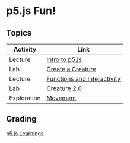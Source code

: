 # p5.js Fun!

## Topics

| Activity     | Link
|--------------|---------------------------
| Lecture      | [Intro to p5.js](intro_to_p5js.pdf)
| Lab          | [Create a Creature](creature.pdf)
| Lecture      | [Functions and Interactivity](functions_interactivity.pdf)
| Lab          | [Creature 2.0](creatureV2.pdf)
| Exploration  | [Movement](movement.pdf)


## Grading
[p5.js Learnings](Learnings_p5js.pdf)
